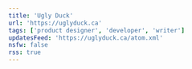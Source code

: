 ```yaml
---
title: 'Ugly Duck'
url: 'https://uglyduck.ca'
tags: ['product designer', 'developer', 'writer']
updatesFeed: 'https://uglyduck.ca/atom.xml'
nsfw: false
rss: true
---
```

